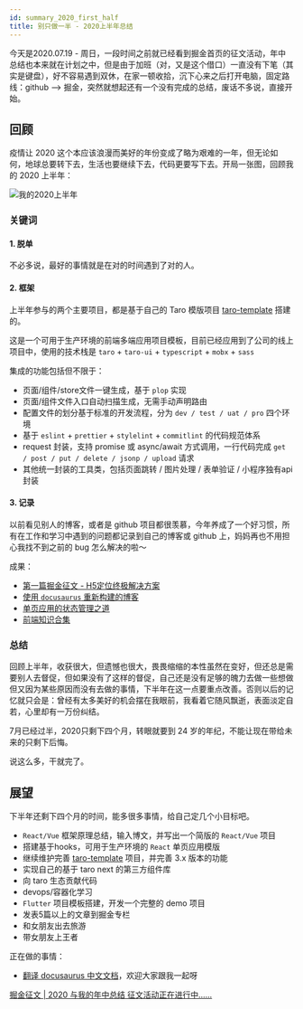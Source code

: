 ```yaml
---
id: summary_2020_first_half
title: 别只做一半 - 2020上半年总结
---
```


今天是2020.07.19 - 周日，一段时间之前就已经看到掘金首页的征文活动，年中总结也本来就在计划之中，但是由于加班（对，又是这个借口）一直没有下笔（其实是键盘），好不容易遇到双休，在家一顿收拾，沉下心来之后打开电脑，固定路线：github --> 掘金，突然就想起还有一个没有完成的总结，废话不多说，直接开始。

## 回顾

疫情让 2020 这个本应该浪漫而美好的年份变成了略为艰难的一年，但无论如何，地球总要转下去，生活也要继续下去，代码更要写下去。开局一张图，回顾我的 2020 上半年：

![我的2020上半年](https://user-gold-cdn.xitu.io/2020/7/19/1736615fc28e0b61?w=4775&h=615&f=png&s=257980)

### 关键词

#### 1. 脱单

不必多说，最好的事情就是在对的时间遇到了对的人。

#### 2. 框架

上半年参与的两个主要项目，都是基于自己的 Taro 模版项目 [taro-template](https://github.com/cathe-zhang/taro-template) 搭建的。

这是一个可用于生产环境的前端多端应用项目模板，目前已经应用到了公司的线上项目中，使用的技术栈是 `taro` + `taro-ui` + `typescript` + `mobx` + `sass`

集成的功能包括但不限于：

- 页面/组件/store文件一键生成，基于 `plop` 实现
- 页面/组件文件入口自动扫描生成，无需手动声明路由
- 配置文件的划分基于标准的开发流程，分为 `dev / test / uat / pro` 四个环境
- 基于 `eslint` + `prettier` + `stylelint` + `commitlint` 的代码规范体系
- request 封装，支持 promise 或 async/await 方式调用，一行代码完成 `get / post / put / delete / jsonp / upload` 请求
- 其他统一封装的工具类，包括页面跳转 / 图片处理 / 表单验证 / 小程序独有api封装

#### 3. 记录

以前看见别人的博客，或者是 github 项目都很羡慕，今年养成了一个好习惯，所有在工作和学习中遇到的问题都记录到自己的博客或 github 上，妈妈再也不用担心我找不到之前的 bug 怎么解决的啦～ 

成果：
- [第一篇掘金征文 - H5定位终极解决方案](https://juejin.im/post/5e37eb33f265da3df245eba3)
- [使用 `docusaurus` 重新构建的博客](https://cathe-zhang.github.io/my-blog-docusaurus/)
- [单页应用的状态管理之道](https://cathe-zhang.github.io/my-blog-docusaurus/docs/state_manage01)
- [前端知识合集](https://github.com/cathe-zhang/frontend_collections)

### 总结

回顾上半年，收获很大，但遗憾也很大，畏畏缩缩的本性虽然在变好，但还总是需要别人去督促，但如果没有了这样的督促，自己还是没有足够的魄力去做一些想做但又因为某些原因而没有去做的事情，下半年在这一点要重点改善。否则以后的记忆就只会是：曾经有太多美好的机会摆在我眼前，我看着它随风飘逝，表面淡定自若，心里却有一万份纠结。

7月已经过半，2020只剩下四个月，转眼就要到 24 岁的年纪，不能让现在带给未来的只剩下后悔。

说这么多，干就完了。

## 展望

下半年还剩下四个月的时间，能多很多事情，给自己定几个小目标吧。

- `React/Vue` 框架原理总结，输入博文，并写出一个简版的 `React/Vue` 项目
- 搭建基于hooks，可用于生产环境的 `React` 单页应用模版
- 继续维护完善 [taro-template](https://github.com/cathe-zhang/taro-template) 项目，并完善 3.x 版本的功能
- 实现自己的基于 taro next 的第三方组件库
- 向 taro 生态贡献代码
- devops/容器化学习
- `Flutter` 项目模板搭建，开发一个完整的 demo 项目
- 发表5篇以上的文章到掘金专栏
- 和女朋友出去旅游
- 带女朋友上王者

正在做的事情：

- [翻译 docusaurus 中文文档](https://github.com/cathe-zhang/docusaurus)，欢迎大家跟我一起呀

[掘金征文 | 2020 与我的年中总结 征文活动正在进行中......](https://juejin.im/post/5efc06715188252e7206ba07 )